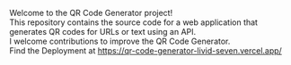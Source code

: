 Welcome to the QR Code Generator project! 
<br>
This repository contains the source code for a web application that generates QR codes for URLs or text using an API.
<br>
I welcome contributions to improve the QR Code Generator.
<br>
Find the Deployment at https://qr-code-generator-livid-seven.vercel.app/
